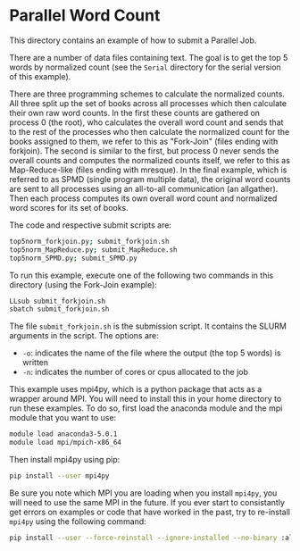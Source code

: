# Parallel Word Count

This directory contains an example of how to submit a Parallel Job.

There are a number of data files containing text. The goal is to get the top 5 words by normalized count (see the `Serial` directory for the serial version of this example).

There are three programming schemes to calculate the normalized counts. All three split up the set of books across all processes which then calculate their own raw word counts. In the first these counts are gathered on process 0 (the root), who calculates the overall word count and sends that to the rest of the processes who then calculate the normalized count for the books assigned to them, we refer to this as "Fork-Join" (files ending with forkjoin). The second is similar to the first, but process 0 never sends the overall counts and computes the normalized counts itself, we refer to this as Map-Reduce-like (files ending with mresque). In the final example, which is referred to as SPMD (single program multiple data), the original word counts are sent to all processes using an all-to-all communication (an allgather). Then each process computes its own overall word count and normalized word scores for its set of books.

The code and respective submit scripts are:

```bash
top5norm_forkjoin.py; submit_forkjoin.sh
top5norm_MapReduce.py; submit_MapReduce.sh
top5norm_SPMD.py; submit_SPMD.py
```

To run this example, execute one of the following two commands in this directory (using the Fork-Join example):

```bash
LLsub submit_forkjoin.sh
sbatch submit_forkjoin.sh
```

The file `submit_forkjoin.sh` is the submission script. It contains the SLURM arguments in the script. The options are:

- `-o`: indicates the name of the file where the output (the top 5 words) is written
- `-n`: indicates the number of cores or cpus allocated to the job

This example uses mpi4py, which is a python package that acts as a wrapper around MPI. You will need to install this in your home directory to run these examples. To do so, first load the anaconda module and the mpi module that you want to use:

```bash
module load anaconda3-5.0.1
module load mpi/mpich-x86_64
```

Then install mpi4py using pip:

```bash
pip install --user mpi4py
```

Be sure you note which MPI you are loading when you install `mpi4py`, you will need to use the same MPI in the future. If you ever start to consistantly get errors on examples or code that have worked in the past, try to re-install `mpi4py` using the following command:

```bash
pip install --user --force-reinstall --ignore-installed --no-binary :all: mpi4py
```